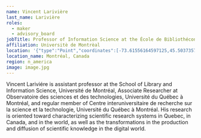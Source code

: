 ```yaml
---
name: Vincent Larivière
last_name: Larivière
roles:
  - maker
  - advisory_board
jobTitle: Professor of Information Science at the École de Bibliothéconomie et des Sciences de L'information
affiliation: Universitè de Montrèal
location: '{"type":"Point","coordinates":[-73.61556164597125,45.50373575011858]}'
location_name: Montréal, Canada
region: n_america
image: image.jpg
---
```

Vincent Lariviére is assistant professor at the School of Library and Information Science, Université de Montréal, Associate Researcher at Observatoire des sciences et des technologies, Université du Québec à Montréal, and regular member of Centre interuniversitaire de recherche sur la science et la technologie, Université du Québec à Montréal. His research is oriented toward characterizing scientific research systems in Quebec, in Canada, and in the world, as well as the transformations in the production and diffusion of scientific knowledge in the digital world.
